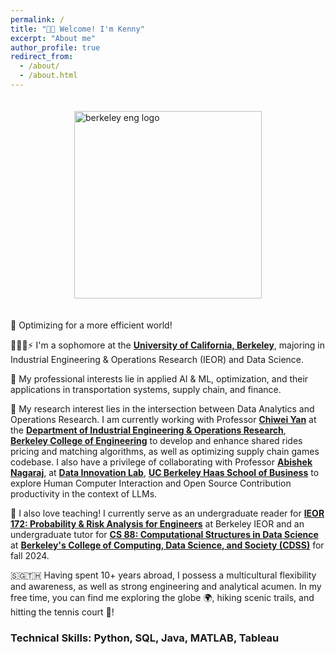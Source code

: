 ```yaml
---
permalink: /
title: "👋🏻 Welcome! I'm Kenny"
excerpt: "About me"
author_profile: true
redirect_from: 
  - /about/
  - /about.html
---
```

<div style="display: flex; justify-content: center; align-items: center;">
  <img src="https://scet.berkeley.edu/wp-content/uploads/2ColorPrimary_BE_Formal_Stacked_PRINT_CMYK.png" alt="berkeley eng logo" width="300" style="margin: 20px;"/> 
</div>

🔌 Optimizing for a more efficient world!

👨🏻‍💻⚡ I'm a sophomore at the [**University of California, Berkeley**](https://www.berkeley.edu/), majoring in Industrial Engineering & Operations Research (IEOR) and Data Science.

🥼 My professional interests lie in applied AI & ML, optimization, and their applications in transportation systems, supply chain, and finance.

🧪 My research interest lies in the intersection between Data Analytics and Operations Research. I am currently working with Professor [**Chiwei Yan**](https://yanchiwei.github.io/) at the [**Department of Industrial Engineering & Operations Research**](https://ieor.berkeley.edu/), [**Berkeley College of Engineering**](https://engineering.berkeley.edu/) to develop and enhance shared rides pricing and matching algorithms, as well as optimizing supply chain games codebase. I also have a privilege of collaborating with Professor [**Abishek Nagaraj**]([https://haas.berkeley.edu/faculty/nagaraj-abhishek/]), at [**Data Innovation Lab**](https://www.abhishekn.com/about-lab), [**UC Berkeley Haas School of Business**](https://haas.berkeley.edu/) to explore Human Computer Interaction and Open Source Contribution productivity in the context of LLMs.

🧐 I also love teaching! I currently serve as an undergraduate reader for [**IEOR 172: Probability & Risk Analysis for Engineers**](https://classes.berkeley.edu/content/indeng-120) at Berkeley IEOR and an undergraduate tutor for [**CS 88: Computational Structures in Data Science**](https://c88c.org/fa24/) at [**Berkeley's College of Computing, Data Science, and Society (CDSS)**](https://cdss.berkeley.edu/) for fall 2024.

🇸🇬🇹🇭 Having spent 10+ years abroad, I possess a multicultural flexibility and awareness, as well as strong engineering and analytical acumen. In my free time, you can find me exploring the globe 🌍, hiking scenic trails, and hitting the tennis court 🎾!

### Technical Skills: Python, SQL, Java, MATLAB, Tableau



